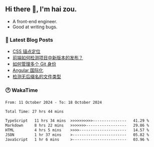 ## Hi there 👋, I'm hai zou.

- A front-end engineer.
- Good at writing bugs.

### 📖 Latest Blog Posts
<!-- BLOG-POST-LIST:START -->
- [CSS 锚点定位](https://blog.izou.top/css/anchor-position/)
- [前端如何检测项目中新版本的发布？](https://blog.izou.top/angular/version-update/)
- [如何管理多个 Git 身份](https://blog.izou.top/git/multi-git-identity/)
- [Angular 国际化](https://blog.izou.top/angular/i18n/)
- [检测无后缀名的文件类型](https://blog.izou.top/js/filetype-check/)
<!-- BLOG-POST-LIST:END -->

### 🕐 WakaTime
<!--START_SECTION:waka-->

```txt
From: 11 October 2024 - To: 18 October 2024

Total Time: 27 hrs 44 mins

TypeScript   11 hrs 34 mins  >>>>>>>>>>---------------   41.29 %
Markdown     8 hrs 22 mins   >>>>>>>------------------   29.86 %
HTML         4 hrs 5 mins    >>>>---------------------   14.57 %
JSON         1 hr 37 mins    >------------------------   05.82 %
JavaScript   1 hr 6 mins     >------------------------   03.96 %
```

<!--END_SECTION:waka-->
